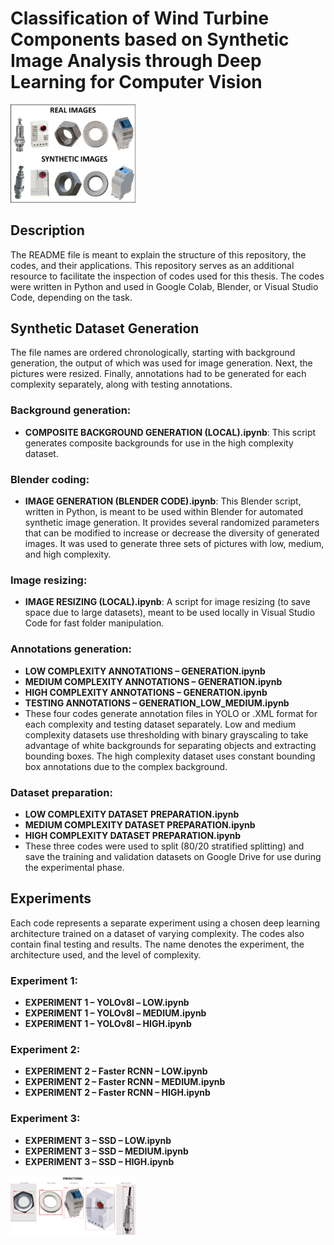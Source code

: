 # Classification of Wind Turbine Components based on Synthetic Image Analysis through Deep Learning for Computer Vision

<img
  src="/Intro image.png"
  alt="REAL vs SYNTHETIC IMAGERY"
  title="REAL vs SYNTHETIC IMAGERY"
  style="display: inline-block; margin: 0 auto; max-width: 200px">

## Description

The README file is meant to explain the structure of this repository, the codes, and their applications. This repository serves as an additional resource to facilitate the inspection of codes used for this thesis. The codes were written in Python and used in Google Colab, Blender, or Visual Studio Code, depending on the task.

## Synthetic Dataset Generation

The file names are ordered chronologically, starting with background generation, the output of which was 
used for image generation. Next, the pictures were resized. Finally, annotations had to be generated for 
each complexity separately, along with testing annotations.

### Background generation:
- **COMPOSITE BACKGROUND GENERATION (LOCAL).ipynb**: This script generates composite backgrounds for use in the high complexity dataset.

### Blender coding:
- **IMAGE GENERATION (BLENDER CODE).ipynb**: This Blender script, written in Python, is meant to be used within Blender for automated synthetic image generation. It provides several randomized parameters that can be modified to increase or decrease the diversity of generated images. It was used to generate three sets of pictures with low, medium, and high complexity.

### Image resizing:
- **IMAGE RESIZING (LOCAL).ipynb**: A script for image resizing (to save space due to large datasets), meant to be used locally in Visual Studio Code for fast folder manipulation.

### Annotations generation:
- **LOW COMPLEXITY ANNOTATIONS – GENERATION.ipynb**
- **MEDIUM COMPLEXITY ANNOTATIONS – GENERATION.ipynb**
- **HIGH COMPLEXITY ANNOTATIONS – GENERATION.ipynb**
- **TESTING ANNOTATIONS – GENERATION_LOW_MEDIUM.ipynb**
- These four codes generate annotation files in YOLO or .XML format for each complexity and testing dataset separately. Low and medium complexity datasets use thresholding with binary grayscaling to take advantage of white backgrounds for separating objects and extracting bounding boxes. The high complexity dataset uses constant bounding box annotations due to the complex background.

### Dataset preparation:
- **LOW COMPLEXITY DATASET PREPARATION.ipynb**
- **MEDIUM COMPLEXITY DATASET PREPARATION.ipynb**
- **HIGH COMPLEXITY DATASET PREPARATION.ipynb**
- These three codes were used to split (80/20 stratified splitting) and save the training and validation datasets on Google Drive for use during the experimental phase.

## Experiments

Each code represents a separate experiment using a chosen deep learning architecture trained on a dataset of varying complexity. The codes also contain final testing and results. The name denotes the experiment, the architecture used, and the level of complexity.

### Experiment 1:
- **EXPERIMENT 1 – YOLOv8l – LOW.ipynb**
- **EXPERIMENT 1 – YOLOv8l – MEDIUM.ipynb**
- **EXPERIMENT 1 – YOLOv8l – HIGH.ipynb**

### Experiment 2:
- **EXPERIMENT 2 – Faster RCNN – LOW.ipynb**
- **EXPERIMENT 2 – Faster RCNN – MEDIUM.ipynb**
- **EXPERIMENT 2 – Faster RCNN – HIGH.ipynb**

### Experiment 3:
- **EXPERIMENT 3 – SSD – LOW.ipynb**
- **EXPERIMENT 3 – SSD – MEDIUM.ipynb**
- **EXPERIMENT 3 – SSD – HIGH.ipynb**

<img
  src="/example predictions.png"
  alt="Inferred annotations"
  title="Inferred annotations"
  style="display: inline-block; margin: 0 auto; max-width: 200px">
